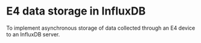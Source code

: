 # E4 data storage in InfluxDB
To implement asynchronous storage of data collected through an E4 device to an InfluxDB server.
